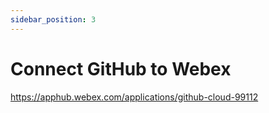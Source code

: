 ```yaml
---
sidebar_position: 3
---
```


# Connect GitHub to Webex

<a href="https://apphub.webex.com/applications/github-cloud-99112">https://apphub.webex.com/applications/github-cloud-99112</a>
